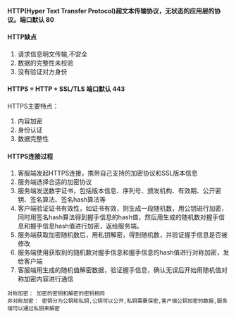 #### HTTP(Hyper Text Transfer Protocol)超文本传输协议，无状态的应用层的协议。端口默认 80
#### HTTP缺点
1. 请求信息明文传输,不安全
2. 数据的完整性未校验
3. 没有验证对方身份

#### HTTPS = HTTP + SSL/TLS 端口默认 443
HTTPS主要特点：
1. 内容加密
2. 身份认证
3. 数据完整性

#### HTTPS连接过程
1. 客服端发起HTTPS连接，携带自己支持的加密协议和SSL版本信息
2. 服务端选择合适的加密协议
3. 服务端发送数字证书，包括版本信息、序列号、颁发机构、有效期、公开密钥、签名算法、签名hash算法等
4. 客户端验证证书有效性，如证书有效，则生成一段随机数，用公钥进行加密，同时用签名hash算法得到握手信息的hash值，然后用生成的随机数对握手信息和握手信息hash值进行加密，返给服务端。
5. 服务端获取加密随机数后，用私钥解密，得到随机数，并验证握手信息是否被修改
6. 服务端使用获取到的随机数对握手信息和握手信息的hash值进行对称加密，发给客户端
7. 客服端用生成的随机值解密数据，验证握手信息，确认无误后开始用随机值对称加密内容进行通信
```
对称加密： 加密的密钥和解密的密钥相同
非对称加密： 密钥分为公钥和私钥,公钥可以公开,私钥需要保密,客户端公钥加密的数据,服务端可以通过私钥来解密
```